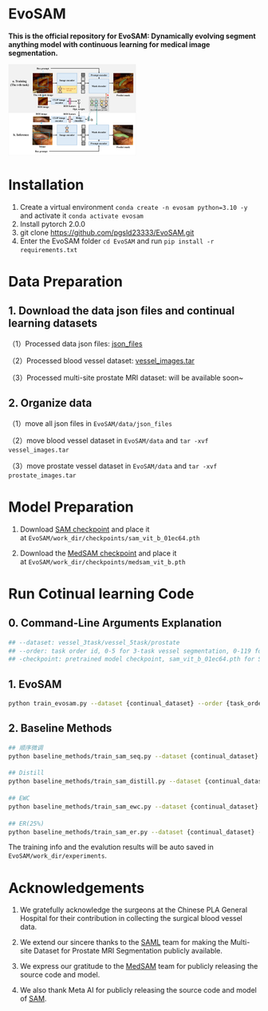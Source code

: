 # EvoSAM

**This is the official repository for EvoSAM: Dynamically evolving segment anything model with continuous learning for medical image segmentation.**

<img title="" src="assets/pipeline.png" alt="" style="zoom:25%;" data-align="center">

# Installation

1. Create a virtual environment `conda create -n evosam python=3.10 -y` and activate it `conda activate evosam`
2. Install pytorch 2.0.0
3. git clone https://github.com/pgsld23333/EvoSAM.git
4. Enter the EvoSAM folder `cd EvoSAM` and run `pip install -r requirements.txt`
   
   

# Data Preparation

## 1. Download the data json files and continual learning datasets

（1）Processed data json files:  [json_files](https://drive.google.com/drive/folders/1PZYjJZUA5V4zWx_c1WGwBqK1nt4_S98S)

（2）Processed blood vessel dataset: [vessel_images.tar](https://drive.google.com/file/d/1X68_gvTDP7-iP0NqhEG8ZKa7p31nXPc8/view?usp=sharing)

（3）Processed multi-site prostate MRI dataset: will be available soon~ 



## 2. Organize data

（1）move all json files in `EvoSAM/data/json_files`

（2）move blood vessel dataset in `EvoSAM/data` and `tar -xvf vessel_images.tar`

（3）move prostate vessel dataset in `EvoSAM/data` and `tar -xvf prostate_images.tar`



# Model Preparation

1. Download [SAM checkpoint](https://dl.fbaipublicfiles.com/segment_anything/sam_vit_b_01ec64.pth) and place it at `EvoSAM/work_dir/checkpoints/sam_vit_b_01ec64.pth`

2. Download the [MedSAM checkpoint](https://drive.google.com/drive/folders/1ETWmi4AiniJeWOt6HAsYgTjYv_fkgzoN?usp=drive_link) and place it at `EvoSAM/work_dir/checkpoints/medsam_vit_b.pth`
   
   

# Run Cotinual learning Code

## 0. Command-Line Arguments Explanation

```bash
## --dataset: vessel_3task/vessel_5task/prostate
## --order: task order id, 0-5 for 3-task vessel segmentation, 0-119 for 5-task segmentation, 0-719 for multi-site prostate MRI segmentation
## -checkpoint: pretrained model checkpoint, sam_vit_b_01ec64.pth for SAM and medsam_vit_b.pth for MedSAM
```



## 1. EvoSAM

```bash
python train_evosam.py --dataset {continual_dataset} --order {task_order_id} --checkpoint {model_checkpoint}
```



## 2. Baseline Methods

```bash
## 顺序微调
python baseline_methods/train_sam_seq.py --dataset {continual_dataset} --order {task_order_id} --checkpoint {model_checkpoint}

## Distill
python baseline_methods/train_sam_distill.py --dataset {continual_dataset} --order {task_order_id} --checkpoint {model_checkpoint}

## EWC
python baseline_methods/train_sam_ewc.py --dataset {continual_dataset} --order {task_order_id} --checkpoint {model_checkpoint}

## ER(25%)
python baseline_methods/train_sam_er.py --dataset {continual_dataset} --order {task_order_id} --checkpoint {model_checkpoint}
```



The training info and the evalution results will be auto saved in `EvoSAM/work_dir/experiments`.



# Acknowledgements

1. We gratefully acknowledge the surgeons at the Chinese PLA General Hospital for their contribution in collecting the surgical blood vessel data.

2. We extend our sincere thanks to the [SAML](https://github.com/liuquande/SAML) team for making the Multi-site Dataset for Prostate MRI Segmentation publicly available. 

3. We express our gratitude to the [MedSAM](https://github.com/bowang-lab/MedSAM) team for publicly releasing the source code and model.

4. We also thank Meta AI for publicly releasing the source code and model of [SAM](https://github.com/facebookresearch/segment-anything).


